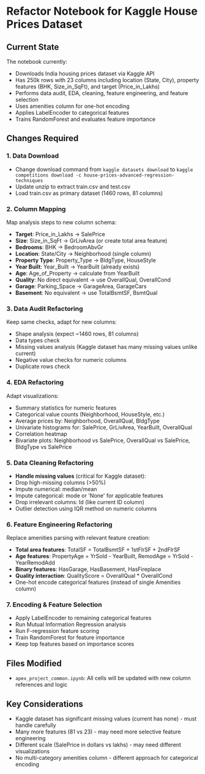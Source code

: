 # Refactor Notebook for Kaggle House Prices Dataset

## Current State

The notebook currently:

- Downloads India housing prices dataset via Kaggle API
- Has 250k rows with 23 columns including location (State, City), property features (BHK, Size_in_SqFt), and target (Price_in_Lakhs)
- Performs data audit, EDA, cleaning, feature engineering, and feature selection
- Uses amenities column for one-hot encoding
- Applies LabelEncoder to categorical features
- Trains RandomForest and evaluates feature importance

## Changes Required

### 1. Data Download

- Change download command from `kaggle datasets download` to `kaggle competitions download -c house-prices-advanced-regression-techniques`
- Update unzip to extract train.csv and test.csv
- Load train.csv as primary dataset (1460 rows, 81 columns)

### 2. Column Mapping

Map analysis steps to new column schema:

- **Target**: Price_in_Lakhs → SalePrice
- **Size**: Size_in_SqFt → GrLivArea (or create total area feature)
- **Bedrooms**: BHK → BedroomAbvGr
- **Location**: State/City → Neighborhood (single column)
- **Property Type**: Property_Type → BldgType, HouseStyle
- **Year Built**: Year_Built → YearBuilt (already exists)
- **Age**: Age_of_Property → calculate from YearBuilt
- **Quality**: No direct equivalent → use OverallQual, OverallCond
- **Garage**: Parking_Space → GarageArea, GarageCars
- **Basement**: No equivalent → use TotalBsmtSF, BsmtQual

### 3. Data Audit Refactoring

Keep same checks, adapt for new columns:

- Shape analysis (expect ~1460 rows, 81 columns)
- Data types check
- Missing values analysis (Kaggle dataset has many missing values unlike current)
- Negative value checks for numeric columns
- Duplicate rows check

### 4. EDA Refactoring

Adapt visualizations:

- Summary statistics for numeric features
- Categorical value counts (Neighborhood, HouseStyle, etc.)
- Average prices by: Neighborhood, OverallQual, BldgType
- Univariate histograms for: SalePrice, GrLivArea, YearBuilt, OverallQual
- Correlation heatmap
- Bivariate plots: Neighborhood vs SalePrice, OverallQual vs SalePrice, BldgType vs SalePrice

### 5. Data Cleaning Refactoring

- **Handle missing values** (critical for Kaggle dataset):
- Drop high-missing columns (>50%)
- Impute numerical: median/mean
- Impute categorical: mode or 'None' for applicable features
- Drop irrelevant columns: Id (like current ID column)
- Outlier detection using IQR method on numeric columns

### 6. Feature Engineering Refactoring

Replace amenities parsing with relevant feature creation:

- **Total area features**: TotalSF = TotalBsmtSF + 1stFlrSF + 2ndFlrSF
- **Age features**: PropertyAge = YrSold - YearBuilt, RemodAge = YrSold - YearRemodAdd
- **Binary features**: HasGarage, HasBasement, HasFireplace
- **Quality interaction**: QualityScore = OverallQual * OverallCond
- One-hot encode categorical features (instead of single Amenities column)

### 7. Encoding & Feature Selection

- Apply LabelEncoder to remaining categorical features
- Run Mutual Information Regression analysis
- Run F-regression feature scoring
- Train RandomForest for feature importance
- Keep top features based on importance scores

## Files Modified

- `apex_project_common.ipynb`: All cells will be updated with new column references and logic

## Key Considerations

- Kaggle dataset has significant missing values (current has none) - must handle carefully
- Many more features (81 vs 23) - may need more selective feature engineering
- Different scale (SalePrice in dollars vs lakhs) - may need different visualizations
- No multi-category amenities column - different approach for categorical encoding